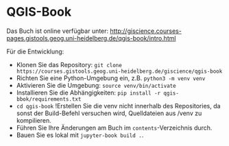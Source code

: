 # QGIS-Book

Das Buch ist online verfügbar unter: http://giscience.courses-pages.gistools.geog.uni-heidelberg.de/qgis-book/intro.html

Für die Entwicklung:
* Klonen Sie das Repository: `git clone https://courses.gistools.geog.uni-heidelberg.de/giscience/qgis-book`
* Richten Sie eine Python-Umgebung ein, z.B. `python3 -m venv venv`
* Aktivieren Sie die Umgebung: `source venv/bin/activate`
* Installieren Sie die Abhängigkeiten: `pip install -r qgis-bbok/requirements.txt`
* `cd qgis-book` !Erstellen Sie die venv nicht innerhalb des Repositories, da sonst der Build-Befehl versuchen wird, Quelldateien aus /venv zu kompilieren.
* Führen Sie Ihre Änderungen am Buch im `contents`-Verzeichnis durch.
* Bauen Sie es lokal mit `jupyter-book build .`.
